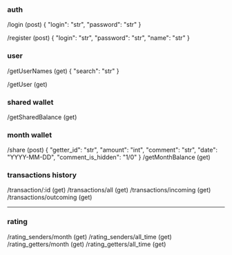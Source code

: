 ### auth
/login (post)
{
	"login": "str",
	"password": "str"
}

/register (post)
{
	"login": "str",
	"password": "str",
	"name": "str"
}

### user 
/getUserNames	(get)
{
	"search": "str"
}
<!---
для поиска пользователей (во вкладке передать)
можно искать по логину или по имени
-->

/getUser (get)

### shared wallet
/getSharedBalance (get)


### month wallet
/share (post)
{
	"getter_id": "str",
	"amount": "int",
	"comment": "str",
	"date": "YYYY-MM-DD",
	"comment_is_hidden": "1/0"
}
/getMonthBalance (get)


### transactions history
/transaction/:id (get)
/transactions/all (get)
/transactions/incoming (get)
/transactions/outcoming (get)

------------------------------

### rating
/rating_senders/month (get)
/rating_senders/all_time (get)
/rating_getters/month (get)
/rating_getters/all_time (get)



